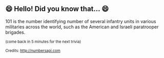 ## :smile: Hello! Did you know that... :smile:
101 is the number identifying number of several infantry units in various militaries across the world, such as the American and Israeli paratrooper brigades.

<sup>(come back in 5 minutes for the next trivia)</sup>


<sup>Credits: http://numbersapi.com</sup>
